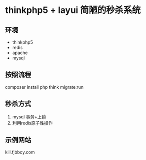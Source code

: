 # thinkphp5 + layui 简陋的秒杀系统
## 环境
* thinkphp5
* redis
* apache
* mysql


## 按照流程
composer install
php think migrate:run


## 秒杀方式
1. mysql 事务+上锁
2. 利用redis原子性操作

## 示例网站
kill.fjbboy.com